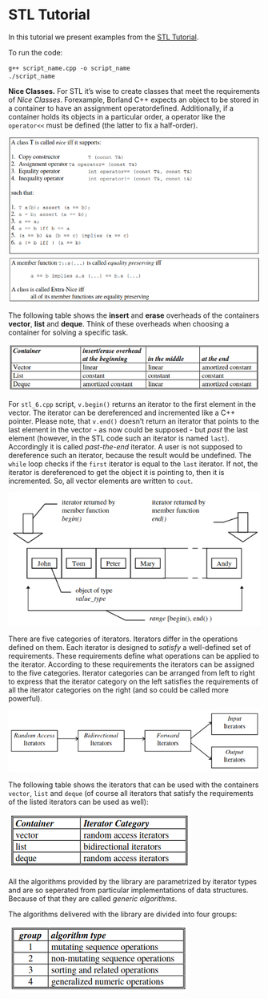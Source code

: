# STL Tutorial

In this tutorial we present examples from the [STL Tutorial](http://www.cmapx.polytechnique.fr/~benaych/stl-tutorial-Weidl.pdf). 

To run the code: 
```
g++ script_name.cpp -o script_name
./script_name
```
<b>Nice Classes.</b> For STL it’s wise to create classes that meet the requirements of <i>Nice Classes</i>. Forexample, Borland C++ expects an object to be stored in a container to have an assignment operatordefined. Additionally, if a container holds its objects in a particular order, a operator like the `operator<<` must be defined (the latter to fix a half-order).

![1](images/1.png)
![2](images/2.png)

The following table shows the <b>insert</b> and <b>erase</b> overheads of the containers <b>vector</b>, <b>list</b> and <b>deque</b>. Think of these overheads when choosing a container for solving a specific task.

![3](images/3.png)

For `stl_6.cpp` script, `v.begin()` returns an iterator to the first element in the vector. The iterator can be dereferenced and incremented like a C++ pointer. Please note, that `v.end()` doesn’t return an iterator that points to the last element in the vector - as now could be supposed - but <i>past</i> the last element (however, in the STL code such an iterator is named `last`). Accordingly it is called <i>past-the-end</i> iterator. A user is not supposed to dereference such an iterator, because the result would be undefined. The `while` loop checks if the `first` iterator is equal to the `last` iterator. If not, the iterator is dereferenced to get the object it is pointing to, then it is incremented. So, all vector elements are written to `cout`.

![4](images/4.png)

There are five categories of iterators. Iterators differ in the operations defined on them. Each iterator is designed to <i>satisfy</i> a well-defined set of requirements. These requirements define what operations can be applied to the iterator. According to these requirements the iterators can be assigned to the five categories. Iterator categories can be arranged from left to right to express that the iterator category on the left satisfies the requirements of all the iterator categories on the right (and so could be called more powerful).

![5](images/5.png)

The following table shows the iterators that can be used with the containers `vector`, `list` and `deque` (of course all iterators that satisfy the requirements of the listed iterators can be used as well):

![6](images/6.png)

All the algorithms provided by the library are parametrized by iterator types and are so seperated from particular implementations of data structures. Because of that they are called <i>generic algorithms</i>.

The algorithms delivered with the library are divided into four groups:

![7](images/7.png)
